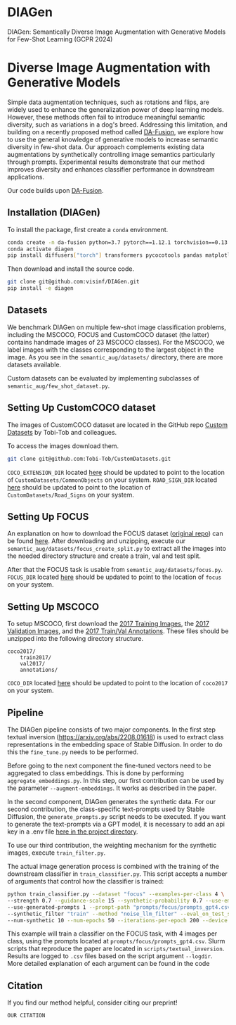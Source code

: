 # DIAGen
DIAGen: Semantically Diverse Image Augmentation with Generative Models for Few-Shot Learning (GCPR 2024)

# Diverse Image Augmentation with Generative Models

Simple data augmentation techniques, such as rotations and flips, are widely used to enhance the generalization power of deep learning models. However, these methods often fail to introduce meaningful semantic diversity, such as variations in a dog's breed. Addressing this limitation, and building on a recently proposed method called [DA-Fusion](https://arxiv.org/abs/2302.07944), we explore how to use the general knowledge of generative models to increase semantic diversity in few-shot data. Our approach complements existing data augmentations by synthetically controlling image semantics particularly through prompts. Experimental results demonstrate that our method improves diversity and enhances classifier performance in downstream applications.

Our code builds upon [DA-Fusion](https://github.com/brandontrabucco/da-fusion).

## Installation (DIAGen)

To install the package, first create a `conda` environment.

```bash
conda create -n da-fusion python=3.7 pytorch==1.12.1 torchvision==0.13.1 cudatoolkit=11.6 -c pytorch
conda activate diagen
pip install diffusers["torch"] transformers pycocotools pandas matplotlib seaborn scipy
```

Then download and install the source code.

```bash
git clone git@github.com:visinf/DIAGen.git
pip install -e diagen
```

## Datasets

We benchmark DIAGen on multiple few-shot image classification problems, including the MSCOCO, FOCUS and CustomCOCO dataset (the latter) contains handmade images of 23 MSCOCO classes). For the MSCOCO, we label images with the classes corresponding to the largest object in the image. As you see in the `semantic_aug/datasets/` directory, there are more datasets available.

Custom datasets can be evaluated by implementing subclasses of `semantic_aug/few_shot_dataset.py`.

## Setting Up CustomCOCO dataset

The images of CustomCOCO dataset are located in the GitHub repo [Custom Datasets](https://github.com/Tobi-Tob/CustomDatasets.git) by Tobi-Tob and colleagues.

To access the images download them.

```bash
git clone git@github.com:Tobi-Tob/CustomDatasets.git
```

`COCO_EXTENSION_DIR` located [here](https://github.com/Tobi-Tob/DataAugmentationDiffusionModels/blob/main/semantic_aug/datasets/coco_extension.py#L15) should be updated to point to the location of `CustomDatasets/CommonObjects` on your system.
`ROAD_SIGN_DIR` located [here](https://github.com/Tobi-Tob/DataAugmentationDiffusionModels/blob/main/semantic_aug/datasets/road_sign.py#L15) should be updated to point to the location of `CustomDatasets/Road_Signs` on your system.

## Setting Up FOCUS

An explanation on how to download the FOCUS dataset ([original repo](https://github.com/priyathamkat/focus.git)) can be found [here](https://umd.app.box.com/s/w7tvxer0wur7vtsoqcemfopgshn6zklv). After downloading and unzipping, execute our `semantic_aug/datasets/focus_create_split.py` to extract all the images into the needed directory structure and create a train, val and test split.

After that the FOCUS task is usable from `semantic_aug/datasets/focus.py`. `FOCUS_DIR` located [here](https://github.com/Tobi-Tob/DataAugmentationDiffusionModels/blob/main/semantic_aug/datasets/focus.py#L15) should be updated to point to the location of `focus` on your system.

## Setting Up MSCOCO

To setup MSCOCO, first download the [2017 Training Images](http://images.cocodataset.org/zips/train2017.zip), the [2017 Validation Images](http://images.cocodataset.org/zips/val2017.zip), and the [2017 Train/Val Annotations](http://images.cocodataset.org/annotations/annotations_trainval2017.zip). These files should be unzipped into the following directory structure.

```
coco2017/
    train2017/
    val2017/
    annotations/
```

`COCO_DIR` located [here](https://github.com/Tobi-Tob/DataAugmentationDiffusionModels/blob/main/semantic_aug/datasets/coco.py#L15) should be updated to point to the location of `coco2017` on your system.

## Pipeline

The DIAGen pipeline consists of two major components. In the first step textual inversion (https://arxiv.org/abs/2208.01618) is used to extract class representations in the embedding space of Stable Diffusion. In order to do this the `fine_tune.py` needs to be performed.

Before going to the next component the fine-tuned vectors need to be aggregated to class embeddings. This is done by performing `aggregate_embeddings.py`. In this step, our first contribution can be used by the parameter `--augment-embeddings`. It works as described in the paper.

In the second component, DIAGen generates the synthetic data. For our second contribution, the class-specific text-prompts used by Stable Diffusion, the `generate_prompts.py` script needs to be executed. If you want to generate the text-prompts via a GPT model, it is necessary to add an api key in a .env file [here in the project directory](https://github.com/visinf/DIAGen).

To use our third contribution, the weighting mechanism for the synthetic images, execute `train_filter.py`.

The actual image generation process is combined with the training of the downstream classifier in `train_classifier.py`. This script accepts a number of arguments that control how the classifier is trained:

```bash
python train_classifier.py --dataset "focus" --examples-per-class 4 \
--strength 0.7 --guidance-scale 15 --synthetic-probability 0.7 --use-embedding-noise 1 \
--use-generated-prompts 1 --prompt-path "prompts/focus/prompts_gpt4.csv" \
--synthetic_filter "train" --method "noise_llm_filter" --eval_on_test_set "test" \
--num-synthetic 10 --num-epochs 50 --iterations-per-epoch 200 --device 0
```

This example will train a classifier on the FOCUS task, with 4 images per class, using the prompts located at `prompts/focus/prompts_gpt4.csv`. Slurm scripts that reproduce the paper are located in `scripts/textual_inversion`. Results are logged to `.csv` files based on the script argument `--logdir`. More detailed explanation of each argument can be found in the code

## Citation

If you find our method helpful, consider citing our preprint!

```
OUR CITATION
```

